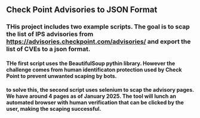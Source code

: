 ## Check Point Advisories to JSON Format

### THis project includes two example scripts. The goal is to scap the list of IPS advisories from https://advisories.checkpoint.com/advisories/ and export the list of CVEs to a json format.

#### THe first script uses the BeautifulSoup pythin library. However the challenge comes from human identificaton protection used by Check Point to prevent unwanted scaping by bots.

#### to solve this, the second script uses selenium to scap the advisory pages. We have around 4 pages as of January 2025. The tool will lunch an automated browser with human verification that can be clicked by the user, making the scaping successful.
